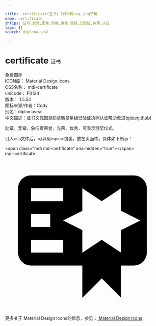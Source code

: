 ```yaml
---

title:  certificate(证书) ICON转svg、png下载
name: certificate
zhTips: 证书,文凭,图章,勋章,徽章,星级,已验证,执照,认证
tags: []
search: diploma,seal

---
```


# certificate  <small style="font-size: 60%;font-weight: 100">证书</small>


<div class="detail-page">
<p>
<span><span class="badge-success badge">免费图标</span> </span>
<br/>
<span>
ICON库：
<span class="badge-secondary badge">Material Design Icons</span> 
</span>
<br/>
<span>
CSS名称：
<span class="badge-secondary badge">mdi-certificate</span> 
</span>
<br/>
<span>
unicode：
<span class="badge-secondary badge">F0124</span> 
<copy-btn content='F0124' btn-title=""></copy-btn>
<copy-btn :content='String.fromCodePoint(parseInt("F0124", 16))' btn-title="复制U"></copy-btn>
</span>
<br/>
<span>
版本：
<span class="badge-secondary badge">1.5.54</span> 
</span>
<br/>
<span>图标来源/作者：<span class="badge-light badge">Cody</span></span> 
<br/>
<span>别名：<span class="badge-light badge">diploma</span><span class="badge-light badge">seal</span></span><br/><span class="zh-detail">中文描述：<span class="badge-primary badge">证书</span><span class="badge-primary badge">文凭</span><span class="badge-primary badge">图章</span><span class="badge-primary badge">勋章</span><span class="badge-primary badge">徽章</span><span class="badge-primary badge">星级</span><span class="badge-primary badge">已验证</span><span class="badge-primary badge">执照</span><span class="badge-primary badge">认证</span><span class="help-link"><span>帮助改进</span>(<a href="https://gitee.com/liuwave/icon-helper/edit/master/json/material/certificate.json" target="_blank" rel="noopener noreferrer">gitee</a><a href="https://github.com/liuwave/icon-helper/edit/master/json/material/certificate.json" target="_blank" rel="noopener noreferrer">github</a></span>)</span><br/>
</p>
</div><div class="description description alert alert-light">勋章，奖章，象征着荣誉、光荣、优秀，可表示颁奖仪式。</div>
<div class="alert alert-dark">
  <i class="mdi mdi-certificate mdi-48px"></i>
  <i class="mdi mdi-certificate mdi-36px"></i>
  <i class="mdi mdi-certificate mdi-24px"></i>
  <i class="mdi mdi-certificate mdi-18px"></i>
</div>
<div>
  <p>引入css文件后，可以用<code>&lt;span&gt;</code>包裹，放在页面中。具体如下所示：    
  </p>
  <div class="alert alert-primary" style="font-size: 14px">
    &lt;span class="mdi mdi-certificate" aria-hidden="true"&gt;&lt;/span&gt;
    <copy-btn content='<span class="mdi mdi-certificate" aria-hidden="true"></span>'></copy-btn>
  </div>
  <div class="alert alert-secondary">
    <i class="mdi mdi-certificate"
    style="font-size: 24px"
    aria-hidden="true"></i> mdi-certificate
    <copy-btn content="mdi-certificate" btn-title="复制图标名称"></copy-btn>
  </div>
</div>
<div id="svg" class="svg-wrap">
<svg xmlns="http://www.w3.org/2000/svg" viewBox="0 0 24 24"><path d="M4,3C2.89,3 2,3.89 2,5V15A2,2 0 0,0 4,17H12V22L15,19L18,22V17H20A2,2 0 0,0 22,15V8L22,6V5A2,2 0 0,0 20,3H16V3H4M12,5L15,7L18,5V8.5L21,10L18,11.5V15L15,13L12,15V11.5L9,10L12,8.5V5M4,5H9V7H4V5M4,9H7V11H4V9M4,13H9V15H4V13Z" /></svg>
</div>
<detail full-name='mdi-certificate'></detail>
    
<div><p>更多关于 Material Design Icons的信息，参见：<a target="_blank" href="https://iconhelper.cn/material.html"> Material Design Icons</a>
</p></div>
